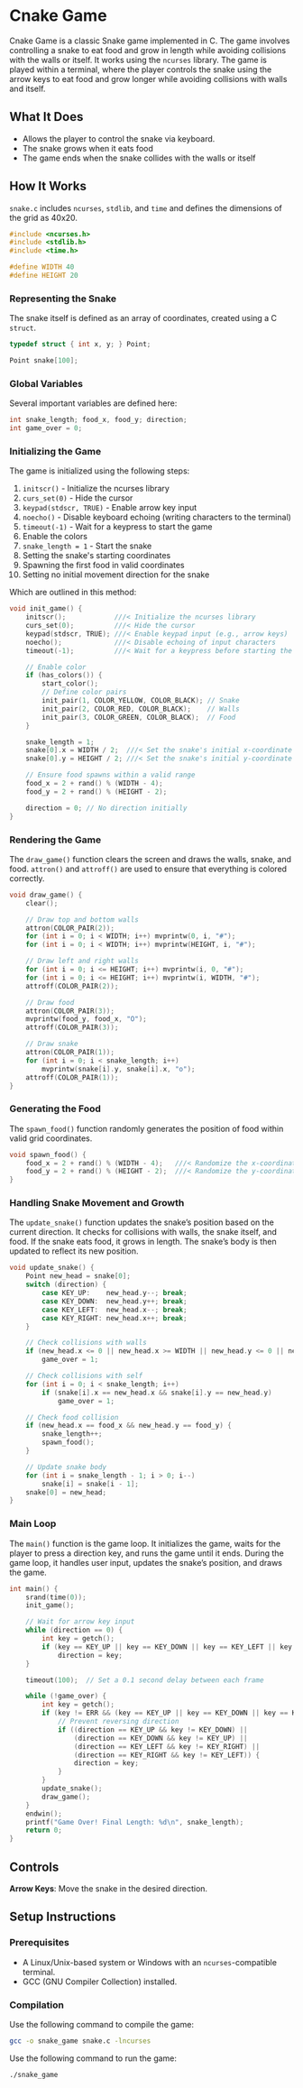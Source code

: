 # Cnake Game

Cnake Game is a classic Snake game implemented in C. The game involves controlling a snake to eat food and grow in length while avoiding collisions with the walls or itself. It works using the `ncurses` library. The game is played within a terminal, where the player controls the snake using the arrow keys to eat food and grow longer while avoiding collisions with walls and itself.

## What It Does

- Allows the player to control the snake via keyboard.
- The snake grows when it eats food
- The game ends when the snake collides with the walls or itself

## How It Works

`snake.c` includes `ncurses`, `stdlib`, and `time` and defines the dimensions of the grid as 40x20.

```c
#include <ncurses.h>
#include <stdlib.h>
#include <time.h>

#define WIDTH 40
#define HEIGHT 20
```

### Representing the Snake

The snake itself is defined as an array of coordinates, created using a C `struct`.

```c
typedef struct { int x, y; } Point;

Point snake[100];
```

### Global Variables

Several important variables are defined here:

```c
int snake_length; food_x, food_y; direction;
int game_over = 0;
```

### Initializing the Game

The game is initialized using the following steps:

1. `initscr()` - Initialize the ncurses library
2. `curs_set(0)` - Hide the cursor
3. `keypad(stdscr, TRUE)` - Enable arrow key input
4. `noecho()` - Disable keyboard echoing (writing characters to the terminal)
5. `timeout(-1)` - Wait for a keypress to start the game
6. Enable the colors
7. `snake_length = 1` - Start the snake
8. Setting the snake's starting coordinates
9. Spawning the first food in valid coordinates
10. Setting no initial movement direction for the snake

Which are outlined in this method:

```c
void init_game() {
    initscr();            ///< Initialize the ncurses library
    curs_set(0);          ///< Hide the cursor
    keypad(stdscr, TRUE); ///< Enable keypad input (e.g., arrow keys)
    noecho();             ///< Disable echoing of input characters
    timeout(-1);          ///< Wait for a keypress before starting the game

    // Enable color
    if (has_colors()) {
        start_color();
        // Define color pairs
        init_pair(1, COLOR_YELLOW, COLOR_BLACK); // Snake
        init_pair(2, COLOR_RED, COLOR_BLACK);    // Walls
        init_pair(3, COLOR_GREEN, COLOR_BLACK);  // Food
    }

    snake_length = 1;
    snake[0].x = WIDTH / 2;  ///< Set the snake's initial x-coordinate
    snake[0].y = HEIGHT / 2; ///< Set the snake's initial y-coordinate

    // Ensure food spawns within a valid range
    food_x = 2 + rand() % (WIDTH - 4);
    food_y = 2 + rand() % (HEIGHT - 2);

    direction = 0; // No direction initially
}
```

### Rendering the Game

The `draw_game()` function clears the screen and draws the walls, snake, and food. `attron()` and `attroff()` are used to ensure that everything is colored correctly.

```c
void draw_game() {
    clear();

    // Draw top and bottom walls
    attron(COLOR_PAIR(2));
    for (int i = 0; i < WIDTH; i++) mvprintw(0, i, "#");
    for (int i = 0; i < WIDTH; i++) mvprintw(HEIGHT, i, "#");

    // Draw left and right walls
    for (int i = 0; i <= HEIGHT; i++) mvprintw(i, 0, "#");
    for (int i = 0; i <= HEIGHT; i++) mvprintw(i, WIDTH, "#");
    attroff(COLOR_PAIR(2));

    // Draw food
    attron(COLOR_PAIR(3));
    mvprintw(food_y, food_x, "O");
    attroff(COLOR_PAIR(3));

    // Draw snake
    attron(COLOR_PAIR(1));
    for (int i = 0; i < snake_length; i++)
        mvprintw(snake[i].y, snake[i].x, "o");
    attroff(COLOR_PAIR(1));
}
```

### Generating the Food

The `spawn_food()` function randomly generates the position of food within valid grid coordinates.

```c
void spawn_food() {
    food_x = 2 + rand() % (WIDTH - 4);   ///< Randomize the x-coordinate of the food
    food_y = 2 + rand() % (HEIGHT - 2);  ///< Randomize the y-coordinate of the food
}
```

### Handling Snake Movement and Growth

The `update_snake()` function updates the snake’s position based on the current direction. It checks for collisions with walls, the snake itself, and food. If the snake eats food, it grows in length. The snake’s body is then updated to reflect its new position.

```c
void update_snake() {
    Point new_head = snake[0];
    switch (direction) {
        case KEY_UP:    new_head.y--; break;
        case KEY_DOWN:  new_head.y++; break;
        case KEY_LEFT:  new_head.x--; break;
        case KEY_RIGHT: new_head.x++; break;
    }

    // Check collisions with walls
    if (new_head.x <= 0 || new_head.x >= WIDTH || new_head.y <= 0 || new_head.y >= HEIGHT)
        game_over = 1;

    // Check collisions with self
    for (int i = 0; i < snake_length; i++)
        if (snake[i].x == new_head.x && snake[i].y == new_head.y)
            game_over = 1;

    // Check food collision
    if (new_head.x == food_x && new_head.y == food_y) {
        snake_length++;
        spawn_food();
    }

    // Update snake body
    for (int i = snake_length - 1; i > 0; i--)
        snake[i] = snake[i - 1];
    snake[0] = new_head;
}
```

### Main Loop

The `main()` function is the game loop. It initializes the game, waits for the player to press a direction key, and runs the game until it ends. During the game loop, it handles user input, updates the snake’s position, and draws the game.

```c
int main() {
    srand(time(0));
    init_game();

    // Wait for arrow key input
    while (direction == 0) {
        int key = getch();
        if (key == KEY_UP || key == KEY_DOWN || key == KEY_LEFT || key == KEY_RIGHT)
            direction = key;
    }

    timeout(100);  // Set a 0.1 second delay between each frame

    while (!game_over) {
        int key = getch();
        if (key != ERR && (key == KEY_UP || key == KEY_DOWN || key == KEY_LEFT || key == KEY_RIGHT)) {
            // Prevent reversing direction
            if ((direction == KEY_UP && key != KEY_DOWN) ||
                (direction == KEY_DOWN && key != KEY_UP) ||
                (direction == KEY_LEFT && key != KEY_RIGHT) ||
                (direction == KEY_RIGHT && key != KEY_LEFT)) {
                direction = key;
            }
        }
        update_snake();
        draw_game();
    }
    endwin();
    printf("Game Over! Final Length: %d\n", snake_length);
    return 0;
}
```

## Controls

**Arrow Keys**: Move the snake in the desired direction.

## Setup Instructions

### Prerequisites

- A Linux/Unix-based system or Windows with an `ncurses`-compatible terminal.
- GCC (GNU Compiler Collection) installed.

### Compilation

Use the following command to compile the game:

```bash
gcc -o snake_game snake.c -lncurses
```

Use the following command to run the game:
```bash
./snake_game
```
